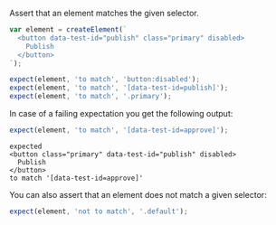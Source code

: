 Assert that an element matches the given selector.

```js
var element = createElement(`
  <button data-test-id="publish" class="primary" disabled>
    Publish
  </button>
`);

expect(element, 'to match', 'button:disabled');
expect(element, 'to match', '[data-test-id=publish]');
expect(element, 'to match', '.primary');
```

In case of a failing expectation you get the following output:

```js
expect(element, 'to match', '[data-test-id=approve]');
```

```output
expected
<button class="primary" data-test-id="publish" disabled>
  Publish
</button>
to match '[data-test-id=approve]'
```

You can also assert that an element does not match a given selector:

```js
expect(element, 'not to match', '.default');
```
